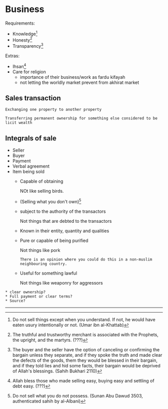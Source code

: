 # Business

Requirements:
* Knowledge[^knowledge]
* Honesty[^honesty]
* Transparency[^transparency]

Extras:
* Ihsan[^ihsan]
* Care for religion
  * importance of their business/work as fardu kifayah
  * not letting the worldly market prevent from akhirat market

## Sales transaction

~~~admonish note title="Linguistic definition"
Exchanging one property to another property
~~~

~~~admonish note title="Fiqh definition"
Transferring permanent ownership for something else considered to be licit wealth
~~~

## Integrals of sale

* Seller
* Buyer
* Payment
* Verbal agreement
* Item being sold
  * Capable of obtaining

    NOt like selling birds. 

  * (Selling what you don't own)[^whatyoudontown]

  * subject to the authority of the transactors

    Not things that are debted to the transactors

  * Known in their entity, quantity and qualities

  * Pure or capable of being purified 

    Not things like pork

    ~~~admonish tip
    There is an opinion where you could do this in a non-muslim neighbouring country.
    ~~~

  * Useful for something lawful

    Not things like weaponry for aggressors

~~~admonish question
* clear ownership?
* Full payment or clear terms?
* Source?
~~~

---

[^knowledge]: Do not sell things except when you understand. If not, he would have eaten usury intentionally or not. (Umar ibn al-Khattab)

[^honesty]: The truthful and trustworthy merchant is associated with the Prophets, the upright, and the martyrs. (???)

[^transparency]: The buyer and the seller have the option of canceling or confirming the bargain unless they separate, and if they spoke the truth and made clear the defects of the goods, them they would be blessed in their bargain, and if they told lies and hid some facts, their bargain would be deprived of Allah's blessings. (Sahih Bukhari 2110)

[^ihsan]: Allah bless those who made selling easy, buying easy and settling of debt easy. (???)

[^whatyoudontown]: Do not sell what you do not possess. (Sunan Abu Dawud 3503, authenticated sahih by al-Albani)

